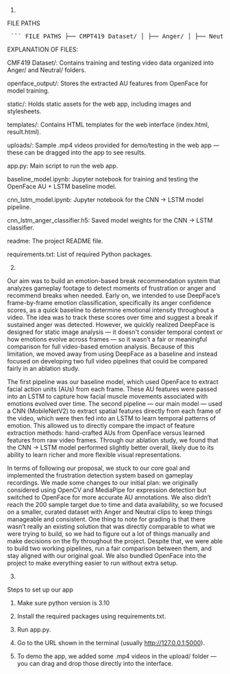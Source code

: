 1. 
FILE PATHS
<pre> ``` FILE PATHS ├── CMPT419 Dataset/ │ ├── Anger/ │ ├── Neutral/ │ └── openface_output/ ├── static/ │ └── styles/ │ └── SFU.jpg ├── templates/ │ ├── index.html │ └── result.html ├── uploads/ │ ├── Anger1.mp4 │ ├── Anger1.5.mp4 │ ├── Anger1m.mp4 │ ├── Neutral1.mp4 │ ├── Neutral1.4.mp4 │ └── Neutral1m.mp4 ├── app.py ├── baseline_model.ipynb ├── cnn_lstm_anger_classifier.h5 ├── cnn_lstm_model.ipynb ├── readme └── requirements.txt ``` </pre>

EXPLANATION OF FILES: 

CMF419 Dataset/: Contains training and testing video data organized into Anger/ and Neutral/ folders.

openface_output/: Stores the extracted AU features from OpenFace for model training.

static/: Holds static assets for the web app, including images and stylesheets.

templates/: Contains HTML templates for the web interface (index.html, result.html).

uploads/: Sample .mp4 videos provided for demo/testing in the web app — these can be dragged into the app to see results.

app.py: Main script to run the web app.

baseline_model.ipynb: Jupyter notebook for training and testing the OpenFace AU + LSTM baseline model.

cnn_lstm_model.ipynb: Jupyter notebook for the CNN → LSTM model pipeline.

cnn_lstm_anger_classifier.h5: Saved model weights for the CNN → LSTM classifier.

readme: The project README file.

requirements.txt: List of required Python packages.

2.
Our aim was to build an emotion-based break recommendation system that analyzes gameplay footage to detect moments of frustration or anger and recommend breaks when needed. Early on, we intended to use DeepFace’s frame-by-frame emotion classification, specifically its anger confidence scores, as a quick baseline to determine emotional intensity throughout a video. The idea was to track these scores over time and suggest a break if sustained anger was detected. However, we quickly realized DeepFace is designed for static image analysis — it doesn't consider temporal context or how emotions evolve across frames — so it wasn’t a fair or meaningful comparison for full video-based emotion analysis. Because of this limitation, we moved away from using DeepFace as a baseline and instead focused on developing two full video pipelines that could be compared fairly in an ablation study.

The first pipeline was our baseline model, which used OpenFace to extract facial action units (AUs) from each frame. These AU features were passed into an LSTM to capture how facial muscle movements associated with emotions evolved over time. The second pipeline — our main model — used a CNN (MobileNetV2) to extract spatial features directly from each frame of the video, which were then fed into an LSTM to learn temporal patterns of emotion. This allowed us to directly compare the impact of feature extraction methods: hand-crafted AUs from OpenFace versus learned features from raw video frames. Through our ablation study, we found that the CNN → LSTM model performed slightly better overall, likely due to its ability to learn richer and more flexible visual representations.

In terms of following our proposal, we stuck to our core goal and implemented the frustration detection system based on gameplay recordings. We made some changes to our initial plan: we originally considered using OpenCV and MediaPipe for expression detection but switched to OpenFace for more accurate AU annotations. We also didn’t reach the 200 sample target due to time and data availability, so we focused on a smaller, curated dataset with Anger and Neutral clips to keep things manageable and consistent. One thing to note for grading is that there wasn’t really an existing solution that was directly comparable to what we were trying to build, so we had to figure out a lot of things manually and make decisions on the fly throughout the project. Despite that, we were able to build two working pipelines, run a fair comparison between them, and stay aligned with our original goal. We also bundled OpenFace into the project to make everything easier to run without extra setup.

3.
Steps to set up our app
   1. Make sure python version is 3.10

   2. Install the required packages using requirements.txt.

   3. Run app.py.

   4. Go to the URL shown in the terminal (usually http://127.0.0.1:5000).

   5. To demo the app, we added some .mp4 videos in the upload/ folder — you can drag and drop those directly into the interface.
